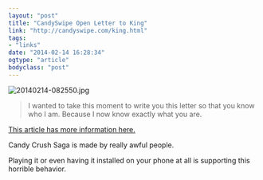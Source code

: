 ```yaml
---
layout: "post"
title: "CandySwipe Open Letter to King"
link: "http://candyswipe.com/king.html"
tags: 
- "links"
date: "2014-02-14 16:28:34"
ogtype: "article"
bodyclass: "post"
---
```


![20140214-082550.jpg](http://cdn.rogerstringer.com/wp-content/uploads/2014/02/20140214-082550.jpg)

> I wanted to take this moment to write you this letter so that you know who I am. Because I now know exactly what you are.

[This article has more information here.](http://www.gamezebo.com/news/2014/01/24/candyswipe-already-fighting-candy-crush-saga-trademark-prepared-fight-candy-too)

Candy Crush Saga is made by really awful people.

Playing it or even having it installed on your phone at all is supporting this horrible behavior.